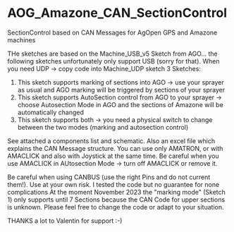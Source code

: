 # AOG_Amazone_CAN_SectionControl
SectionControl based on CAN Messages for AgOpen GPS and Amazone machines

THe sketches are based on the Machine_USB_v5 Sketch from AGO... the following sketches unfortunately only support USB (sorry for that). When you need UDP -> copy code into Machine_UDP sketch
3 Sketches:
 1. This sketch supports marking of sections into AGO -> use your sprayer as usual and AGO marking will be triggered by sections of your sprayer
 2. This sketch supports AutoSection control from AGO to your sprayer -> choose Autosection Mode in AGO and the sections of Amazone will be automatically changed
 3. This sketch supports both -> you need a physical switch to change between the two modes (marking and autosection control)

See attached a components list and schematic. Also an excel file which explains the CAN Message structure.
You can use only AMATRON, or with AMACLICK and also with Joystick at the same time. Be careful when you use AMACLICK in AUtosection Mode -> turn off AMACLICK or remove it.

Be careful when using CANBUS (use the right Pins and do not current them!). Use at your own risk. I tested the code but no guarantee for none complications
At the moment November 2023 the "marking mode" (Sketch 1) only supports until 7 Sections because the CAN Code for upper sections is unknown.
Please feel free to change the code or adapt to your situation.

THANKS a lot to Valentin for support :-)
